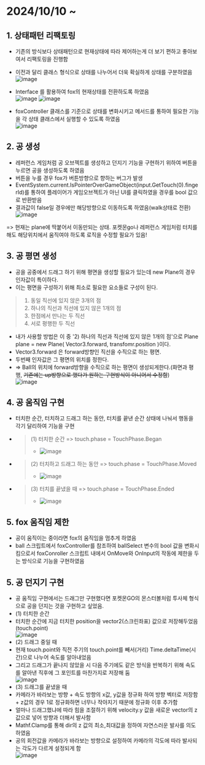 # 2024/10/10 ~
## 1. 상태패턴 리팩토링
- 기존의 방식보다 상태패턴으로 현재상태에 따라 제어하는게 더 보기 편하고 좋아보여서 리팩토링을 진행함
- 이전과 달리 클래스 형식으로 상태를 나누어서 더욱 확실하게 상태를 구분하였음
<br>![image](https://github.com/user-attachments/assets/8efd2504-471d-4b5b-9d13-7f3f4435cdb4)
- Interface 를 활용하여 fox의 현재상태를 전환하도록 하였음
<br>![image](https://github.com/user-attachments/assets/e2ec5b40-97c9-4920-8b1c-9fe6e96d5647)
![image](https://github.com/user-attachments/assets/709c74df-b358-4271-8831-673bf651b965)

- foxController 클래스를 기준으로 상태를 변화시키고 메서드를 통하여 필요한 기능을 각 상태 클래스에서 실행할 수 있도록 하였음
<br>![image](https://github.com/user-attachments/assets/48a633bd-c760-4580-b138-3d540b71f20c)

## 2. 공 생성
- 레퍼런스 게임처럼 공 오브젝트를 생성하고 던지기 기능을 구현하기 위하여 버튼을 누르면 공을 생성하도록 하였음
- 버튼을 누를 경우 fox가 버튼방향으로 향하는 버그가 발생
- EventSystem.current.IsPointerOverGameObject(input.GetTouch(0).fingerId)를 통하여 플레이어가 게임오브젝트가 아닌 UI를 클릭하였을 경우를 bool 값으로 반환받음
- 결과값이 false일 경우에만 해당방향으로 이동하도록 하였음(walk상태로 전환)
  <br>![image](https://github.com/user-attachments/assets/dce34291-fdfa-4914-8bd9-109bb0733c4e)
  
=> 현재는 plane에 딱붙어서 이동만되는 상태. 포켓몬go나 레퍼런스 게임처럼 터치를 해도 해당위치에서 움직여야 하도록 로직을 수정할 필요가 있음!

## 3. 공 평면 생성
- 공을 공중에서 드래그 하기 위해 평면을 생성할 필요가 있는데 new Plane의 경우 인자값이 특이하다.
- 이는 평면을 구성하기 위해 최소로 필요한 요소들로 구성이 된다.
> 1) 동일 직선에 있지 않은 3개의 점
> 2) 하나의 직선과 직선에 있지 않은 1개의 점
> 3) 한점에서 만나는 두 직선
> 4) 서로 평행한 두 직선
- 내가 사용할 방법은 이 중 '2) 하나의 직선과 직선에 있지 않은 1개의 점'으로 Plane plane = new Plane( Vector3.forward, transfomr.position )이다.
- Vector3.forward 은 forward방향인 직선을 수직으로 하는 평면.
- 두번째 인자값은 그 평면의 위치를 정한다.
- => Ball의 위치에 forward방향을 수직으로 하는 평면이 생성되게한다.(화면과 평행, ~~기존에는 up방향으로 했다가 원하는 구현방식이 아니어서 수정함~~)
<br>![image](https://github.com/user-attachments/assets/f4602f60-afec-4245-9e43-d8dbab73e51e)

## 4. 공 움직임 구현
- 터치한 순간, 터치하고 드래그 하는 동안, 터치를 끝낸 순간 상태에 나눠서 행동을 각기 달리하여 기능을 구현
- > (1) 터치한 순간 => touch.phase = TouchPhase.Began
  > - ![image](https://github.com/user-attachments/assets/92a056a6-9a84-42f4-8949-b218e3759e5b)
- > (2) 터치하고 드래그 하는 동안 => touch.phase = TouchPhase.Moved
  > - ![image](https://github.com/user-attachments/assets/e8f52e4e-582c-40bb-a4dc-90ad9a33e12d)
- > (3) 터치를 끝냈을 때 => touch.phase = TouchPhase.Ended
  > - ![image](https://github.com/user-attachments/assets/5dc4f31a-d33a-4d3d-b17e-d8259f589289)



## 5. fox 움직임 제한
- 공이 움직이는 중이라면 fox의 움직임을 멈추게 하였음
- ball 스크립트에서 foxController를 참조하여 ballSelect 변수의 bool 값을 변화시킴으로서 foxConroller 스크립트 내에서 OnMove와 OnInput의 작동에 제한을 두는 방식으로 기능을 구현하였음

## 5. 공 던지기 구현
- 공 움직임 구현에서는 드래그만 구현했다면 포켓몬GO의 몬스터볼처럼 투사체 형식으로 공을 던지는 것을 구현하고 싶었음.
- (1) 터치한 순간
- 터치한 순간에 지금 터치한 position을 vector2(스크린좌표) 값으로 저장해두었음 (touch.point)
  <br> ![image](https://github.com/user-attachments/assets/f91b5c6f-b624-4259-96e7-efdbb583d4d6)
- (2) 드래그 중일 때
- 현재 touch.point와 직전 주기의 touch.point를 빼서(거리) Time.deltaTime(시간)으로 나누어 속도를 알아내었음
- 그리고 드래그가 끝나지 않았을 시 다음 주기에도 같은 방식을 반복하기 위해 속도를 알아낸 직후에 그 포인트를 마찬가지로 저장해 둠
 <br>![image](https://github.com/user-attachments/assets/136e970c-b1e1-4ff2-af0c-4d3084a5920f)
- (3) 드래그를 끝냈을 때
- 카메라가 바라보는 방향 + 속도 방향의 x값, y값을 정규화 하여 방향 벡터로 저장함 + z값의 경우 1로 정규화하면 너무나 작아지기 때문에 정규화 이후 추가함
- 얼마나 드래그했냐에 따라 힘을 조절하기 위해 velocity.y 값을 새로운 vector의 z값으로 넣어 방향과 더해서 발사함
- Mathf.Clamp를 통해 dir의 z 값의 최소,최대값을 정하여 자연스러운 발사를 의도하였음
- 공의 회전값을 카메라가 바라보는 방향으로 설정하여 카메라의 각도에 따라 발사되는 각도가 다르게 설정되게 함
  <br>![image](https://github.com/user-attachments/assets/4d6d81b6-873b-4592-9fe4-da30eda31159)

